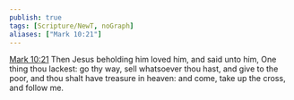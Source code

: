 ```yaml
---
publish: true
tags: [Scripture/NewT, noGraph]
aliases: ["Mark 10:21"]
---
```

[Mark 10:21](https://churchofjesuschrist.org/study/scriptures/nt/mark/10?lang=eng&id=p21#p21) Then Jesus beholding him loved him, and said unto him, One thing thou lackest: go thy way, sell whatsoever thou hast, and give to the poor, and thou shalt have treasure in heaven: and come, take up the cross, and follow me.
